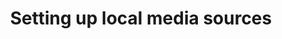 ---
title: "Setting up local media sources"
description: "More information on how to set up local media sources in Home Assistant."
---